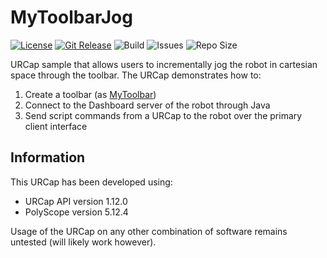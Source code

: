 # MyToolbarJog

[![License](https://img.shields.io/github/license/UniversalRobots/MyToolbarJog?label=License&style=flat-square)](LICENSE)
[![Git Release](https://img.shields.io/github/release/UniversalRobots/MyToolbarJog?label=Release&style=flat-square)](https://github.com/UniversalRobots/MyToolbarJog/releases)
![Build](https://img.shields.io/github/workflow/status/UniversalRobots/MyToolBarJog/build-urcap?label=Build&style=flat-square)
![Issues](https://img.shields.io/github/issues/UniversalRobots/MyToolBarJog?label=Issues&style=flat-square)
![Repo Size](https://img.shields.io/github/languages/code-size/UniversalRobots/MyToolBarJog?label=Size&style=flat-square)


URCap sample that allows users to incrementally jog the robot in cartesian space through the toolbar. The URCap demonstrates how to:

1. Create a toolbar (as [MyToolbar](https://github.com/UniversalRobots/MyToolbar))
2. Connect to the Dashboard server of the robot through Java
3. Send script commands from a URCap to the robot over the primary client interface


## Information
This URCap has been developed using:
- URCap API version 1.12.0
- PolyScope version 5.12.4

Usage of the URCap on any other combination of software remains untested (will likely work however).